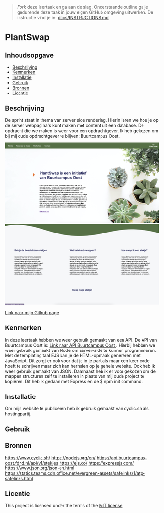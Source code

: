 > _Fork_ deze leertaak en ga aan de slag. Onderstaande outline ga je gedurende deze taak in jouw eigen GitHub omgeving uitwerken. De instructie vind je in: [docs/INSTRUCTIONS.md](docs/INSTRUCTIONS.md)

# PlantSwap

<!-- Geef je project een titel en schrijf in één zin wat het is -->

## Inhoudsopgave

* [Beschrijving](#beschrijving)
* [Kenmerken](#kenmerken)
* [Installatie](#installatie)
* [Gebruik](#gebruik)
* [Bronnen](#bronnen)
* [Licentie](#licentie)

## Beschrijving

<!-- In de Beschrijving staat hoe je project er uit ziet, hoe het werkt en wat je er mee kan. -->
De sprint staat in thema van server side rendering. Hierin leren we hoe je op de server webpagina's kunt maken met
content uit een database. De opdracht die we maken is weer voor een opdrachtgever. Ik heb gekozen om bij mij oude
opdrachtgever te blijven: Buurtcampus Oost.

<!-- Voeg een mooie poster visual toe 📸 -->
![alt text](public/assets/poster.png)
![alt text](public/assets/poster-2.png)

<!-- Voeg een link toe naar Github Pages 🌐-->
[Link naar mijn Github page ](https://github.com/joelle78/server-side-rendering)

## Kenmerken

<!-- Bij Kenmerken staat welke technieken zijn gebruikt en hoe. Wat is de HTML structuur? Wat zijn de belangrijkste dingen in CSS? Wat is er met Javascript gedaan en hoe? Misschien heb je een framwork of library gebruikt? -->
In deze leertaak hebben we weer gebruik gemaakt van een API. De API van Buurtcampus Oost
is: [Link naar API Buurtcampus Oost ](https://api.buurtcampus-oost.fdnd.nl/api/v1/stekjes). Hierbij hebben we weer gebruik
gemaakt van Node om server-side te kunnen programmeren. Met de templating taal EJS kan je de HTML-opmaak genereren met
JavaScript. Dit zorgt er ook voor dat je in je partials maar een keer code hoeft te schrijven maar zich kan herhalen op
je gehele website. Ook heb ik weer gebruik gemaakt van JSON. Daarnaast heb ik er voor gekozen om de mappen structuren
zelf te installeren in plaats van mij oude project te kopiëren. Dit heb ik gedaan met Express en de $ npm init command.

## Installatie
Om mijn website te publiceren heb ik gebruik gemaakt van cyclic.sh als hostingpartij.

## Gebruik

## Bronnen
https://www.cyclic.sh/
https://nodejs.org/en/
https://api.buurtcampus-oost.fdnd.nl/api/v1/stekjes
https://ejs.co/
https://expressjs.com/
https://www.json.org/json-en.html
https://statics.teams.cdn.office.net/evergreen-assets/safelinks/1/atp-safelinks.html

## Licentie
This project is licensed under the terms of the [MIT license](./LICENSE).
